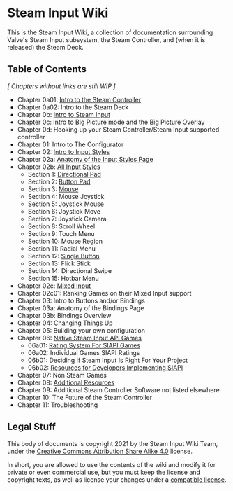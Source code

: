 # Steam Input Wiki

This is the Steam Input Wiki, a collection of documentation surrounding Valve's
Steam Input subsystem, the Steam Controller, and (when it is released) the Steam
Deck.

## Table of Contents

*[ Chapters without links are still WIP ]*

* Chapter 0a01: [Intro to the Steam Controller](chapter-0/0a_intro_to_steam_controller.md)
* Chapter 0a02: Intro to the Steam Deck
* Chapter 0b: [Intro to Steam Input](chapter-0/0b_intro_to_steam_input.md)
* Chapter 0c: Intro to Big Picture mode and the Big Picture Overlay
* Chapter 0d: Hooking up your Steam Controller/Steam Input supported controller
* Chapter 01: Intro to The Configurator
* Chapter 02: [Intro to Input Styles](chapter-2/02a_input_styles.md)
* Chapter 02a: [Anatomy of the Input Styles Page](chapter-2/02a_anatomy_of_the_input_styles_page.md)
* Chapter 02b: [All Input Styles](chapter-2/02b_All_Input_Styles.md)
	* Section 1: [Directional Pad](chapter-2/bs1_directional_pad_input_style.md)
	* Section 2: [Button Pad](chapter-2/02b02_button_pad.md)
	* Section 3: [Mouse](chapter-2/02b03_mouse.md)
	* Section 4: Mouse Joystick
	* Section 5: Joystick Mouse
	* Section 6: Joystick Move
	* Section 7: Joystick Camera
	* Section 8: Scroll Wheel
	* Section 9: Touch Menu
	* Section 10: Mouse Region
	* Section 11: Radial Menu
	* Section 12: [Single Button](chapter-2/02b12_single_button.md)
	* Section 13: Flick Stick
	* Section 14: Directional Swipe
	* Section 15: Hotbar Menu
* Chapter 02c: [Mixed Input](chapter-2/02c_mixed_input.md)
* Chapter 02c01: Ranking Games on their Mixed Input support
* Chapter 03: Intro to Buttons and/or Bindings
* Chapter 03a: Anatomy of the Bindings Page
* Chapter 03b: Bindings Overview
* Chapter 04: [Changing Things Up](chapter-4/changing_things_up.md)
* Chapter 05: Building your own configuration
* Chapter 06: [Native Steam Input API Games](chapter-6/06_native_steam_input_api_games.md)
	* 06a01: [Rating System For SIAPI Games](chapter-6/06a01_rating_system_for_SIAPI_implementations_in_games.md)
	* 06a02: Individual Games SIAPI Ratings
	* 06b01: Deciding If Steam Input Is Right For Your Project
	* 06b02: [Resources for Developers Implementing SIAPI](chapter-6/06b_resources_for_developers_implementing_siapi.md)
* Chapter 07: Non Steam Games
* Chapter 08: [Additional Resources](chapter-8/08_additional_resources.md)
* Chapter 09: Additional Steam Controller Software not listed elsewhere
* Chapter 10: The Future of the Steam Controller
* Chapter 11: Troubleshooting

## Legal Stuff

This body of documents is copyright 2021 by the Steam Input Wiki Team, under the
[Creative Commons Attribution Share Alike
4.0](https://choosealicense.com/licenses/cc-by-sa-4.0/) license.

In short, you are allowed to use the contents of the wiki and modify it for
private or even commercial use, but you must keep the license and copyright
texts, as well as license your changes under a [compatible
license](https://creativecommons.org/share-your-work/licensing-considerations/compatible-licenses/).
